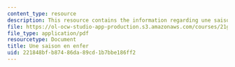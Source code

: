 ```yaml
---
content_type: resource
description: This resource contains the information regarding une saison en enfer.
file: https://ol-ocw-studio-app-production.s3.amazonaws.com/courses/21g-325j-new-culture-of-gender-queer-france-fall-2011/221848bfb87486da89cd1b7bbe186ff2_MIT21G_325JF11_Rimbaud.pdf
file_type: application/pdf
resourcetype: Document
title: Une saison en enfer
uid: 221848bf-b874-86da-89cd-1b7bbe186ff2
---
```

